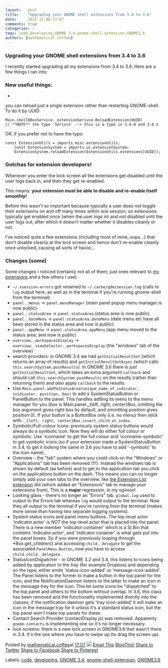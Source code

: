```yaml
---
layout:   post
title:    "Upgrading your GNOME shell extensions from 3.4 to 3.6"
date:     2012-11-08 17:07
comments: true
categories: ~
tags: code,developing,GNOME 3.4,gnome-shell-extension,GNOME3.6
authors: [mathematical.coffee]
---
```

### Upgrading your GNOME shell extensions from 3.4 to 3.6

I recently started upgrading all my extensions from 3.4 to 3.6. Here are a few things I ran into:

### New useful things:

- 

you can reload just a single extension rather than restarting GNOME-shell. To do it by UUID:

    Main.shellDBusService._extensionSerivce.ReloadExtension(UUID)        
    // **NOTE** the typo 'Serivce' --> this is a typo in 3.6.0 and 3.6.1

OR, if you prefer not to have the typo:

    const ExtensionUtils = imports.misc.extensionUtils;              
        const ExtensionSystem = imports.ui.extensionSystem;                         
        ExtensionSystem.reloadExtension(ExtensionUtils.extensions[UUID]);

### Gotchas for extension developers!

Whenever you enter the lock screen all the extensions get disabled until the user logs back in, and then they get re-enabled.

This means: **your extension must be able to disable and re-enable itself smoothly!**

Before this wasn't so important because typically a user does not toggle their extensions on and off many times within one session; so extensions typically get enabled once (when the user logs in) and not disabled until the user logs out, after which it doesn't matter whether it disables cleanly or not.

I've noticed quite a few extensions (including most of mine, oops...) that don't disable cleanly at the lock screen and hence don't re-enable cleanly once unlocked, causing all sorts of havoc...

### Changes (some)

Some changes I noticed (certainly not all of them; just ones relevant to [my extensions](https://extensions.gnome.org/accounts/profile/mathematical.coffee) and a few others I use):

- `~/.xsession-errors` got renamed to `~/.cache/gdm/session.log` (calls to `log` output here, as well as in the terminal if you're running gnome-shell from the terminal).
- `panel._menus` -> `panel.menuManager` (main panel popup menu manager is now public)
- `panel._statusArea` -> `panel.statusArea` (status area is now public)
- `panel._dateMenu` -> `panel.statusArea.dateMenu` (date menu etc have all been stored in the status area and now is public)
- `panel._appMenu` -> `panel.statusArea.appMenu` (app menu moved to the status area, and now is public)
- `overview._workspacesDisplay` -> `overview._viewSelector._workspacesDisplay` (the "windows" tab of the overview)
- search providers: in GNOME 3.4 we had `getInitialResultSet` (which returns an array of results) and `getInitialResultSetAsync` (which calls `this.searchSystem.pushResults`). In GNOME 3.6 there is _just_ `getInitialResultSet`, which takes an extra argument `callback` and should call `this.searchSystem.pushResults` on the results (rather than returning them) and _also_ apply `callback` to the results.
- Use `Main.panel.addToStatusArea(unique_name_of_indicator, inidicator, position, box)` to add a SystemStatusButton or PanelButton to the panel. This handles adding its menu to the menu manager for you (box is Main.panel.\_{left, right, center}Box, omitting the box argument gives right box by default, and ommitting position gives position 0). If your button is a ButtonBox only (i.e. no menu) then stick with. `_{left, right, center}Box.insert_child_at_index`.
- Symbolic/Full-colour Icons: previously system status buttons would always do a symbolic icon. Now they will do either full colour or symbolic. Use 'iconname' to get the full colour and 'iconname-symbolic' to get symbolic icons (so if your extension made a SystemStatusButton in 3.4, to get it looking the same in 3.6 you have to add '-symbolic' to the icon name).
- Overview - the "tab" system where you could click on the "Windows" or "Applications" tab has been removed (!!!). Instead the windows tab is shown by default (as before) and to get to the application tab you click on the applications button on the dash. This means you can no longer simply add your own tabs to the overview, like [the Extension List extension](https://extensions.gnome.org/extension/320/extension-list/) did (which added an "Extensions" tab to manage your extensions from). This is a **major** regression, in my opinion!
- Looking glass - there's no longer an "Errors" tab. `global.log` used to output to the Errors tab whereas `log` would output to the terminal. Now they all output to the terminal if you're running from the terminal (makes more sense than having two separate logging systems).
- System status icons and panel menu buttons. The top-level actor 'indicator.actor' is _NOT_ the top-level actor that is placed into the panel. There is a new member 'indicator.container' which is a St.Bin that _contains_ 'indicator.actor', and 'indicator.conainer' is what gets put into the panel boxes. So if you were previously looping through \*Box.get\_children() and accessing `child._delegate` to get the associated `PanelMenu.Button`, now you have to access `child.child._delegate`.
- StatusIconDispatcher - in GNOME 3.2 and 3.4, this listens to icons being added by application to the tray (for example Dropbox) and depending on the type, either emits 'status-icon-added' or 'message-icon-added'. The Panel listens to the former to make a button in the top panel for the icon, and the NotificationDaemon listens to the latter to make an icon in the message tray for the icon. This let some icons be "dispatched" to the top panel and others to the bottom without overlap. In 3.6, this class has been removed and the functionality implemented directly into the classes; if the notification daemon gets 'tray-icon-added' it will make an icon in the message tray for it _unless_ it's a standard status icon, but the top panel _won't_ make top panels for these.
- Contact Search Provider (contactDisplay.js) was removed. Apparenty `gnome-contacts` is implementing one so it's no longer necessary.
- lock screens: there is a new lock screen in GNOME3.6 that wasn't there in 3.4. It's the one where you have to swipe up (to drag the screen up).

Posted by [mathematical.coffee](http://www.blogger.com/profile/15453196627437456098 "author profile")at [<abbr class="published" title="2012-11-08T17:07:00-08:00">17:07</abbr>](upgrading-your-gnome-shell-extensions.html "permanent link") [![](http://img2.blogblog.com/img/icon18_edit_allbkg.gif)](http://www.blogger.com/post-edit.g?blogID=7039473604287682752&postID=4320637073470736185&from=pencil "Edit Post")
 [Email This](http://www.blogger.com/share-post.g?blogID=7039473604287682752&postID=4320637073470736185&target=email "Email This") [BlogThis!](http://www.blogger.com/share-post.g?blogID=7039473604287682752&postID=4320637073470736185&target=blog "BlogThis!") [Share to Twitter](http://www.blogger.com/share-post.g?blogID=7039473604287682752&postID=4320637073470736185&target=twitter "Share to Twitter") [Share to Facebook](http://www.blogger.com/share-post.g?blogID=7039473604287682752&postID=4320637073470736185&target=facebook "Share to Facebook") [Share to Pinterest](http://www.blogger.com/share-post.g?blogID=7039473604287682752&postID=4320637073470736185&target=pinterest "Share to Pinterest")
<plusone source="blogger:blog:plusone" href="http://mathematicalcoffee.blogspot.com/2012/11/upgrading-your-gnome-shell-extensions.html" size="medium" width="300" annotation="inline"></plusone>

Labels: [code](../../search/label/code.html), [developing](../../search/label/developing.html), [GNOME 3.4](../../search/label/GNOME%203.html), [gnome-shell-extension](../../search/label/gnome-shell-extension.html), [GNOME3.6](../../search/label/GNOME3.html)

